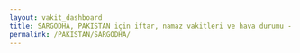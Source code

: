 ```yaml
---
layout: vakit_dashboard
title: SARGODHA, PAKISTAN için iftar, namaz vakitleri ve hava durumu - ilçe/eyalet seç
permalink: /PAKISTAN/SARGODHA/
---
```


<script type="text/javascript">
  var GLOBAL_COUNTRY = 'PAKISTAN';
  var GLOBAL_CITY = 'SARGODHA';
  var GLOBAL_STATE = '';
  var lat = 72;
  var lon = 21;
</script>
